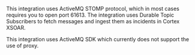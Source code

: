 This integration uses ActiveMQ STOMP protocol, which in most cases requires you to open port 61613.
The integration uses Durable Topic Subscribers to fetch messages and ingest them as incidents in Cortex XSOAR.

This integration uses ActiveMQ SDK which currently does not support the use of proxy.
